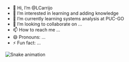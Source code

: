 - 👋 Hi, I’m @LCarrijo
- 👀 I’m interested in learning and adding knowledge
- 🌱 I’m currently learning systems analysis at PUC-GO
- 💞️ I’m looking to collaborate on ...
- 📫 How to reach me ...
- 😄 Pronouns: ...
- ⚡ Fun fact: ...

<!---
LCarrijo/LCarrijo is a ✨ special ✨ repository because its `README.md` (this file) appears on your GitHub profile.
You can click the Preview link to take a look at your changes.
--->
![Snake animation](https://github.com/seu-usuário-aqui/seu-usuário-aqui/blob/output/github-contribution-grid-snake.svg)
